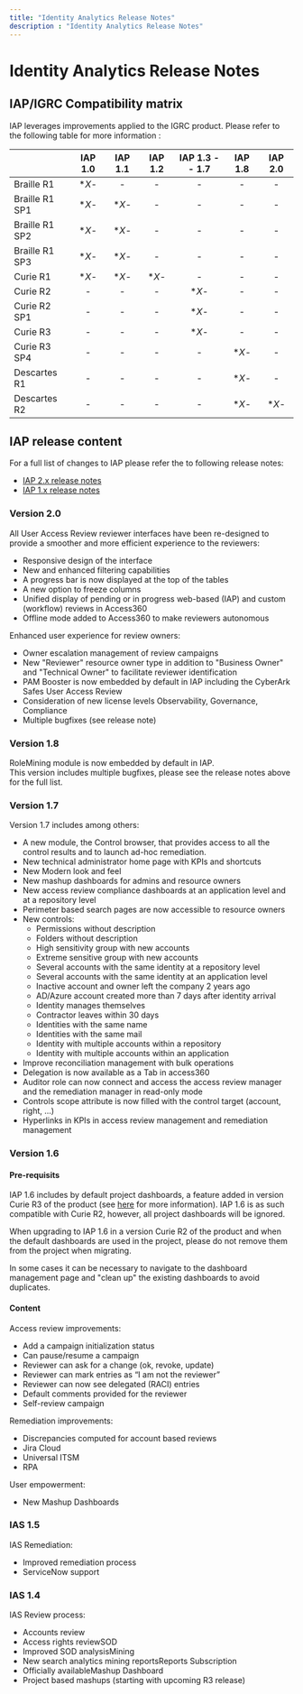 ```yaml
---
title: "Identity Analytics Release Notes"
description : "Identity Analytics Release Notes"
---
```


# Identity Analytics Release Notes  

## IAP/IGRC Compatibility matrix

IAP leverages improvements applied to the IGRC product. Please refer to the following table for more information :

|                | IAP 1.0 | IAP 1.1 | IAP 1.2 | IAP 1.3 -- 1.7 | IAP 1.8 | IAP 2.0 |
| :------------- | :-----: | :-----: | :-----: | :------------: | :-----: | :-----: |
| Braille R1     |  **X*-  |    -    |    -    |       -        |    -    |    -    |
| Braille R1 SP1 |  **X*-  |  **X*-  |    -    |       -        |    -    |    -    |
| Braille R1 SP2 |  **X*-  |  **X*-  |    -    |       -        |    -    |    -    |
| Braille R1 SP3 |  **X*-  |  **X*-  |    -    |       -        |    -    |    -    |
| Curie R1       |  **X*-  |  **X*-  |  **X*-  |       -        |    -    |    -    |
| Curie R2       |    -    |    -    |    -    |     **X*-      |    -    |    -    |
| Curie R2 SP1   |    -    |    -    |    -    |     **X*-      |    -    |    -    |
| Curie R3       |    -    |    -    |    -    |     **X*-      |    -    |    -    |
| Curie R3 SP4   |    -    |    -    |    -    |       -        |  **X*-  |    -    |
| Descartes R1   |    -    |    -    |    -    |       -        |  **X*-  |    -    |
| Descartes R2   |    -    |    -    |    -    |       -        |  **X*-  |  **X*-  |

## IAP release content

For a full list of changes to IAP please refer the to following release notes:

- [IAP 2.x release notes](identitry-analytics/iap-release/02-iap-2-release-notes.md "IAP release notes" )
- [IAP 1.x release notes](identitry-analytics/iap-release/03-iap-1-release-notes.md "IAP release notes" )

### Version 2.0

All User Access Review reviewer interfaces have been re-designed to provide a smoother and more efficient experience to the reviewers:  

- Responsive design of the interface
- New and enhanced filtering capabilities
- A progress bar is now displayed at the top of the tables
- A new option to freeze columns  
- Unified display of pending or in progress web-based (IAP) and custom (workflow) reviews in Access360
- Offline mode added to Access360 to make reviewers autonomous  

Enhanced user experience for review owners:  

- Owner escalation management of review campaigns
- New "Reviewer" resource owner type in addition to "Business Owner" and "Technical Owner" to facilitate reviewer identification
- PAM Booster is now embedded by default in IAP including the CyberArk Safes User Access Review
- Consideration of new license levels Observability, Governance, Compliance
- Multiple bugfixes (see release note)

### Version 1.8

RoleMining module is now embedded by default in IAP.  
This version includes multiple bugfixes, please see the release notes above for the full list.  

### Version 1.7

Version 1.7 includes among others:  
  
- A new module, the Control browser, that provides access to all the control results and to launch ad-hoc remediation.  
- New technical administrator home page with KPIs and shortcuts  
- New Modern look and feel  
- New mashup dashboards for admins and resource owners  
- New access review compliance dashboards at an application level and at a repository level  
- Perimeter based search pages are now accessible to resource owners  
- New controls:
  - Permissions without description
  - Folders without description
  - High sensitivity group with new accounts
  - Extreme sensitive group with new accounts
  - Several accounts with the same identity at a repository level
  - Several accounts with the same identity at an application level
  - Inactive account and owner left the company 2 years ago
  - AD/Azure account created more than 7 days after identity arrival
  - Identity manages themselves
  - Contractor leaves within 30 days
  - Identities with the same name
  - Identities with the same mail
  - Identity with multiple accounts within a repository
  - Identity with multiple accounts within an application
- Improve reconciliation management with bulk operations  
- Delegation is now available as a Tab in access360  
- Auditor role can now connect and access the access review manager and the remediation manager in read-only mode  
- Controls scope attribute is now filled with the control target (account, right, ...)  
- Hyperlinks in KPIs in access review management and remediation management  

### Version 1.6

#### Pre-requisits

IAP 1.6 includes by default project dashboards, a feature added in version Curie R3 of the product (see [here](https://documentation.brainwavegrc.com/Descartes/docs/igrc-platform/dashboards/advanced-configuration/project-based-dashboards/) for more information). IAP 1.6 is as such compatible with Curie R2, however, all project dashboards will be ignored.  

When upgrading to IAP 1.6 in a version Curie R2 of the product and when the default dashboards are used in the project, please do not remove them from the project when migrating.  

In some cases it can be necessary to navigate to the dashboard management page and "clean up" the existing dashboards to avoid duplicates.  

#### Content

Access review improvements:  

- Add a campaign initialization status
- Can pause/resume a campaign
- Reviewer can ask for a change (ok, revoke, update)
- Reviewer can mark entries as “I am not the reviewer”
- Reviewer can now see delegated (RACI) entries
- Default comments provided for the reviewer
- Self-review campaign

Remediation improvements:  

- Discrepancies computed for account based reviews
- Jira Cloud
- Universal ITSM
- RPA

User empowerment:  

- New Mashup Dashboards

### IAS 1.5

IAS Remediation:  

- Improved remediation process
- ServiceNow support

### IAS 1.4

IAS Review process:  

- Accounts review
- Access rights reviewSOD
- Improved SOD analysisMining
- New search analytics mining reportsReports Subscription
- Officially availableMashup Dashboard
- Project based mashups (starting with upcoming R3 release)